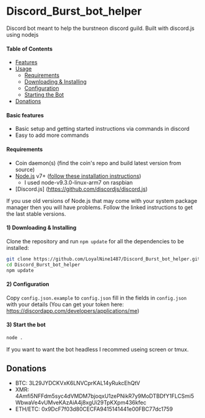 Discord_Burst_bot_helper
======================

Discord bot meant to help the burstneon discord guild.
Built with discord.js using nodejs



#### Table of Contents
* [Features](#features)
* [Usage](#usage)
  * [Requirements](#requirements)
  * [Downloading & Installing](#1-downloading--installing)
  * [Configuration](#2-configuration)
  * [Starting the Bot](#3-start-the-bot)
* [Donations](#donations)


#### Basic features

* Basic setup and getting started instructions via commands in discord
* Easy to add more commands

#### Requirements

* Coin daemon(s) (find the coin's repo and build latest version from source)
* [Node.js](http://nodejs.org/) v7+ ([follow these installation instructions](https://github.com/joyent/node/wiki/Installing-Node.js-via-package-manager))
  * I used node-v9.3.0-linux-arm7 on raspbian
* [Discord.js] (https://github.com/discordjs/discord.js)

If you use old versions of Node.js that may come with your system package manager then you will have problems. Follow the linked instructions to get the last stable versions.


#### 1) Downloading & Installing

Clone the repository and run `npm update` for all the dependencies to be installed:

```bash
git clone https://github.com/LoyalNine1487/Discord_Burst_bot_helper.git
cd Discord_Burst_bot_helper
npm update
```

#### 2) Configuration

Copy `config.json.example` to `config.json`
fill in the fields in `config.json` with your details (You can get your token here: https://discordapp.com/developers/applications/me)

#### 3) Start the bot

```bash
node .
```

If you want to want the bot headless I recommed useing screen or tmux.

Donations
---------

 * BTC: 3L29JYDCKVxK6LNVCprKAL14yRukcEhQtV
 * XMR: 4Amfi5NFFdm5syc4dVMDM7bjoqxU1zePNikR7y9MoDTBDfY1FLCSmi5WbwaVe4vUMveKAzAiA4j8xgUi29TpKXpm436kfec
 * ETH/ETC:  0x9DcF7f03d80CECFA9415141441e00FBC77dc1759


